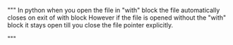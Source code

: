 """
In python when you open the file in "with" block the file automatically closes on exit of with block
However if the file is opened without the "with" block it stays open till you close the file pointer explicitly.

"""
